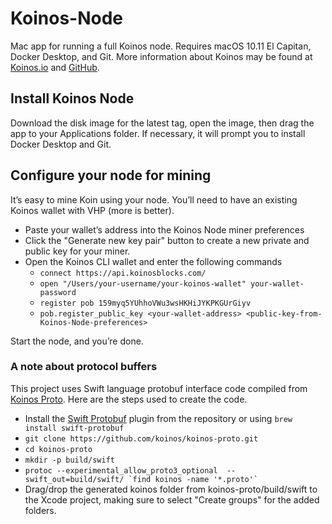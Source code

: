 # Koinos-Node
Mac app for running a full Koinos node.  Requires macOS 10.11 El Capitan, Docker Desktop, and Git.  More information about Koinos may be found at [Koinos.io](https://koinos.io) and [GitHub](https://github.com/koinos/koinos).

## Install Koinos Node

Download the disk image for the latest tag, open the image, then drag the app to your Applications folder.  If necessary, it will prompt you to install Docker Desktop and Git.

## Configure your node for mining

It’s easy to mine Koin using your node.  You’ll need to have an existing Koinos wallet with VHP (more is better).
 - Paste your wallet’s address into the Koinos Node miner preferences
 - Click the "Generate new key pair" button to create a new private and public key for your miner.
 - Open the Koinos CLI wallet and enter the following commands
    - `connect https://api.koinosblocks.com/`
    - `open "/Users/your-username/your-koinos-wallet" your-wallet-password`
    - `register pob 159myq5YUhhoVWu3wsHKHiJYKPKGUrGiyv`
    - `pob.register_public_key <your-wallet-address> <public-key-from-Koinos-Node-preferences>`
    
Start the node, and you’re done.



### A note about protocol buffers

This project uses Swift language protobuf interface code compiled from [Koinos Proto](https://github.com/koinos/koinos-proto).  Here are the steps used to create the code.
 - Install the [Swift Protobuf](https://github.com/apple/swift-protobuf) plugin from the repository or using `brew install swift-protobuf`
 - `git clone https://github.com/koinos/koinos-proto.git`
 - `cd koinos-proto`
 - `mkdir -p build/swift` 
 - ``protoc --experimental_allow_proto3_optional  --swift_out=build/swift/ `find koinos -name '*.proto'` ``
 - Drag/drop the generated koinos folder from koinos-proto/build/swift to the Xcode project, making sure to select "Create groups" for the added folders. 
